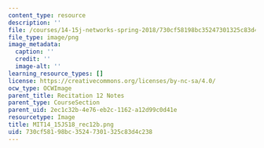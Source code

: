 ```yaml
---
content_type: resource
description: ''
file: /courses/14-15j-networks-spring-2018/730cf58198bc35247301325c83d4c238_MIT14_15JS18_rec12b.png
file_type: image/png
image_metadata:
  caption: ''
  credit: ''
  image-alt: ''
learning_resource_types: []
license: https://creativecommons.org/licenses/by-nc-sa/4.0/
ocw_type: OCWImage
parent_title: Recitation 12 Notes
parent_type: CourseSection
parent_uid: 2ec1c32b-4e76-eb2c-1162-a12d99c0d41e
resourcetype: Image
title: MIT14_15JS18_rec12b.png
uid: 730cf581-98bc-3524-7301-325c83d4c238
---
```

